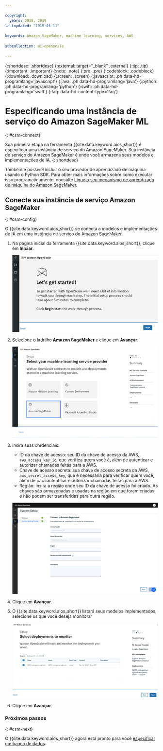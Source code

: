 ```yaml
---

copyright:
  years: 2018, 2019
lastupdated: "2019-06-11"

keywords: Amazon SageMaker, machine learning, services, AWS

subcollection: ai-openscale

---
```


{:shortdesc: .shortdesc}
{:external: target="_blank" .external}
{:tip: .tip}
{:important: .important}
{:note: .note}
{:pre: .pre}
{:codeblock: .codeblock}
{:download: .download}
{:screen: .screen}
{:javascript: .ph data-hd-programlang='javascript'}
{:java: .ph data-hd-programlang='java'}
{:python: .ph data-hd-programlang='python'}
{:swift: .ph data-hd-programlang='swift'}
{:faq: data-hd-content-type='faq'}

# Especificando uma instância de serviço do Amazon SageMaker ML
{: #csm-connect}

Sua primeira etapa na ferramenta {{site.data.keyword.aios_short}} é especificar uma instância de serviço do Amazon SageMaker. Sua instância de serviço do Amazon SageMaker é onde você armazena seus modelos e implementações de IA.
{: shortdesc}

Também é possível incluir o seu provedor de aprendizado de máquina usando o Python SDK. Para obter mais informações sobre como executar isso programaticamente, consulte [Ligue o seu mecanismo de aprendizado de máquina do Amazon SageMaker](/docs/services/ai-openscale?topic=ai-openscale-cml-connect#cml-smbind).

## Conecte sua instância de serviço Amazon SageMaker
{: #csm-config}

O {{site.data.keyword.aios_short}} se conecta a modelos e implementações de IA em uma instância de serviço do Amazon SageMaker.

1.  Na página inicial da ferramenta {{site.data.keyword.aios_short}}, clique em **Iniciar**.

    ![Home page](images/gs-config-start.png)

1.  Selecione o ladrilho **Amazon SageMaker** e clique em **Avançar**.

    ![Select Amazon SageMaker service](images/connect-sage.png)

1.  Insira suas credenciais:

    - ID da chave de acesso: seu ID da chave de acesso da AWS, `aws_access_key_id`, que verifica quem você é, além de autenticar e autorizar chamadas feitas para a AWS.
    - Chave de acesso secreta: sua chave de acesso secreta da AWS, `aws_secret_access_key`, que é necessária para verificar quem você, além de para autenticar e autorizar chamadas feitas para a AWS.
    - Região: insira a região onde seu ID da chave de acesso foi criado. As chaves são armazenadas e usadas na região em que foram criadas e não podem ser transferidas para outra região. 

    ![Enter Amazon SageMaker service credentials](images/connect-sage-cred.png)

1.  Clique em **Avançar**.

1.  O {{site.data.keyword.aios_short}} listará seus modelos implementados; selecione os que você deseja monitorar

    ![Select Amazon SageMaker deployed models](images/connect-sage-deploys.png)

1.  Clique em **Avançar**.

### Próximos passos
{: #csm-next}

O {{site.data.keyword.aios_short}} agora está pronto para você [especificar um banco de dados](/docs/services/ai-openscale?topic=ai-openscale-connect-db).
